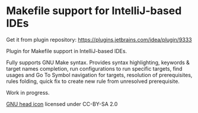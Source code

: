Makefile support for IntelliJ-based IDEs
========================================

Get it from plugin repository: https://plugins.jetbrains.com/idea/plugin/9333

Plugin for Makefile support in IntelliJ-based IDEs.

Fully supports GNU Make syntax. Provides syntax highlighting, keywords & target names completion, run configurations to run specific targets, find usages and Go To Symbol navigation for targets, resolution of prerequisites, rules folding, quick fix to create new rule from unresolved prerequisite.

Work in progress.

[GNU head icon](https://www.gnu.org/graphics/heckert_gnu.html) licensed under CC-BY-SA 2.0